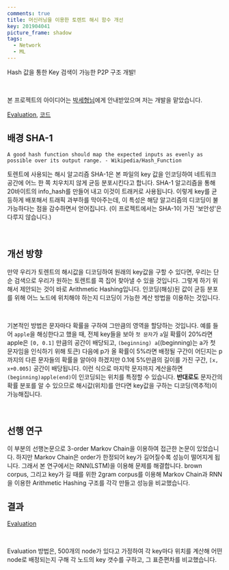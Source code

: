 ```yaml
---
comments: true
title: 머신러닝을 이용한 토렌트 해시 함수 개선
key: 201904041
picture_frame: shadow
tags:
  - Network
  - ML
---
```


Hash 값을 통한 Key 검색이 가능한 P2P 구조 개발!

<!--more-->

<br>

본 프로젝트의 아이디어는 [박세형님](https://github.com/justin-labry)에게 안내받았으며 저는 개발을 맡았습니다.

[Evaluation](https://nbviewer.jupyter.org/gist/q0115643/d5e2aee3089cca8f64791285eda23ba7),
[코드](https://github.com/q0115643/arithmetic-hash)


## 배경 SHA-1

```
A good hash function should map the expected inputs as evenly as possible over its output range. - Wikipedia/Hash_Function
```

토렌트에 사용되는 해시 알고리즘 SHA-1은 본 파일의 key 값을 인코딩하여 네트워크 공간에 어느 한 쪽 치우치지 않게 균등 분포시킨다고 합니다.
SHA-1 알고리즘을 통해 20바이트의 info_hash를 만들어 내고 이것이 트래커로 사용됩니다. 이렇게 key를 균등하게 배포해서 트래픽 과부하를 막아주는데,
이 특성은 해당 알고리즘의 디코딩이 불가능하다는 점을 감수하면서 얻어집니다.
(이 프로젝트에서는 SHA-1이 가진 '보안성'은 다루지 않습니다.)

<br>

## 개선 방향

만약 우리가 토렌트의 해시값을 디코딩하여 원래의 key값을 구할 수 있다면, 우리는 단순 검색으로 우리가 원하는 토렌트를 콕 집어 찾아낼 수 있을 것입니다.
그렇게 하기 위해서 제안되는 것이 바로 Arithmetic Hashing입니다. 인코딩(해싱)된 값이 균등 분포를 위해 어느 노드에 위치해야 하는지 디코딩이 가능한 계산 방법을 이용하는 것입니다.

<br>

기본적인 방법은 문자마다 확률을 구하여 그만큼의 영역을 할당하는 것입니다. 예를 들어 ``apple``을 해싱한다고 했을 때, 전체 key들을 보아 ``첫 문자``가 ``a``일 확률이 20%라면
apple은 ``[0, 0.1]`` 만큼의 공간이 배당되고, ``(beginning) a``((beginning)는 a가 첫 문자임을 인식하기 위해 토큰) 다음에 p가 올 확률이 5%라면 배정될 구간이 어딘지는 p까지의
다른 문자들의 확률을 알아야 하겠지만 0.1에 5%만큼의 길이를 가진 구간, ``[x, x+0.005]`` 공간이 배당됩니다. 이런 식으로 마지막 문자까지 계산을하면 ``(beginning)apple(end)``이
인코딩되는 위치를 특정할 수 있습니다. **반대로도** 문자간의 확률 분포를 알 수 있으므로 해시값(위치)를 안다면 key값을 구하는 디코딩(역추적)이 가능해집니다.

<br>

## 선행 연구

이 부분의 선행논문으로 3-order Markov Chain을 이용하여 접근한 논문이 있었습니다. 하지만 Markov Chain은 order가 한정되어 key가 길어질수록 
성능이 떨어지게 됩니다. 그래서 본 연구에서는 RNN(LSTM)을 이용해 문제를 해결합니다. brown corpus, 그리고 key가 길 때를 위한 2gram corpus를 이용해 Markov Chain과 RNN을 이용한
Arithmetic Hashing 구조를 각각 만들고 성능을 비교했습니다.

## 결과

[Evaluation](https://nbviewer.jupyter.org/gist/q0115643/d5e2aee3089cca8f64791285eda23ba7)

<br>

Evaluation 방법은, 500개의 node가 있다고 가정하여 각 key마다 위치를 계산해 어떤 node로 배정되는지 구해 각 노드의 key 갯수를 구하고, 그 표준편차를 비교했습니다.



